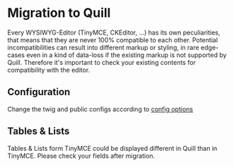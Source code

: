 # Migration to Quill 

Every WYSIWYG-Editor (TinyMCE, CKEditor, ...) has its own peculiarities, that means that they are never 100% compatible to each other. Potential incompatibilities can result into different markup or styling, in rare edge-cases even in a kind of data-loss if the existing markup is not supported by Quill. Therefore it's important to check your existing contents for compatibility with the editor. 

## Configuration

Change the twig and public configs according to [config options](https://quilljs.com/docs/configuration/)

## Tables & Lists

Tables & Lists form TinyMCE could be displayed different in Quill than in TinyMCE. Please check your fields after migration.



